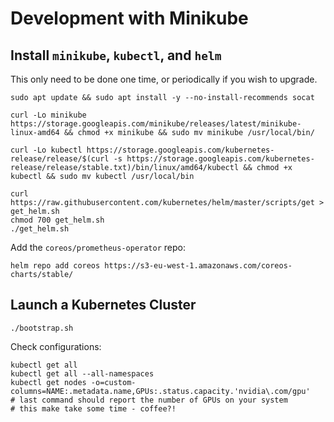 # Development with Minikube

## Install `minikube`, `kubectl`, and `helm`

This only need to be done one time, or periodically if you wish to upgrade.

```
sudo apt update && sudo apt install -y --no-install-recommends socat

curl -Lo minikube https://storage.googleapis.com/minikube/releases/latest/minikube-linux-amd64 && chmod +x minikube && sudo mv minikube /usr/local/bin/

curl -Lo kubectl https://storage.googleapis.com/kubernetes-release/release/$(curl -s https://storage.googleapis.com/kubernetes-release/release/stable.txt)/bin/linux/amd64/kubectl && chmod +x kubectl && sudo mv kubectl /usr/local/bin

curl https://raw.githubusercontent.com/kubernetes/helm/master/scripts/get > get_helm.sh
chmod 700 get_helm.sh
./get_helm.sh
```

Add the `coreos/prometheus-operator` repo:
```
helm repo add coreos https://s3-eu-west-1.amazonaws.com/coreos-charts/stable/
```

## Launch a Kubernetes Cluster

```
./bootstrap.sh
```

Check configurations:
```
kubectl get all
kubectl get all --all-namespaces
kubectl get nodes -o=custom-columns=NAME:.metadata.name,GPUs:.status.capacity.'nvidia\.com/gpu'
# last command should report the number of GPUs on your system
# this make take some time - coffee?!
```

